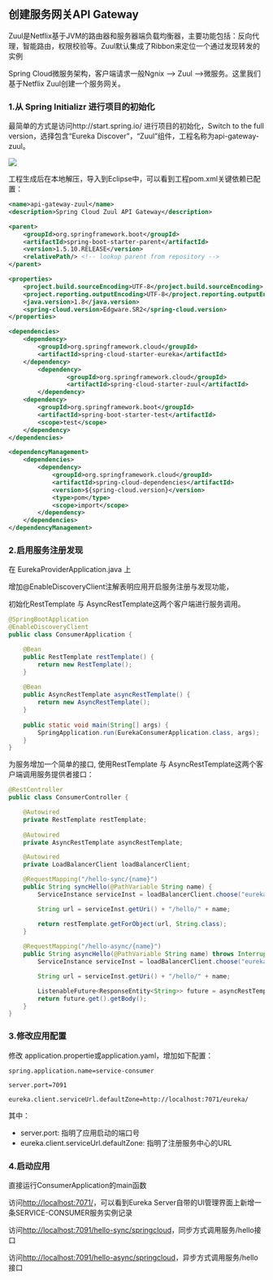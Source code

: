 ## 创建服务网关API Gateway

Zuul是Netflix基于JVM的路由器和服务器端负载均衡器，主要功能包括：反向代理，智能路由，权限校验等。Zuul默认集成了Ribbon来定位一个通过发现转发的实例

Spring Cloud微服务架构，客户端请求一般Ngnix --> Zuul -->微服务。这里我们基于Netflix Zuul创建一个服务网关。

### 1.从 Spring Initializr 进行项目的初始化

最简单的方式是访问http://start.spring.io/ 进行项目的初始化，Switch to the full version，选择包含“Eureka Discover”，“Zuul”组件，工程名称为api-gateway-zuul。

![](https://github.com/cse-sample/springcloud-2-cse/blob/master/springcloud-sample/images/Initializr_zuul_apigateway.png)

工程生成后在本地解压，导入到Eclipse中，可以看到工程pom.xml关键依赖已配置：

```xml
<name>api-gateway-zuul</name>
<description>Spring Cloud Zuul API Gateway</description>

<parent>
	<groupId>org.springframework.boot</groupId>
	<artifactId>spring-boot-starter-parent</artifactId>
	<version>1.5.10.RELEASE</version>
	<relativePath/> <!-- lookup parent from repository -->
</parent>

<properties>
	<project.build.sourceEncoding>UTF-8</project.build.sourceEncoding>
	<project.reporting.outputEncoding>UTF-8</project.reporting.outputEncoding>
	<java.version>1.8</java.version>
	<spring-cloud.version>Edgware.SR2</spring-cloud.version>
</properties>

<dependencies>
	<dependency>
		<groupId>org.springframework.cloud</groupId>
		<artifactId>spring-cloud-starter-eureka</artifactId>
	</dependency>
        <dependency>
                <groupId>org.springframework.cloud</groupId>
                <artifactId>spring-cloud-starter-zuul</artifactId>
        </dependency>
	<dependency>
		<groupId>org.springframework.boot</groupId>
		<artifactId>spring-boot-starter-test</artifactId>
		<scope>test</scope>
	</dependency>
</dependencies>

<dependencyManagement>
	<dependencies>
		<dependency>
			<groupId>org.springframework.cloud</groupId>
			<artifactId>spring-cloud-dependencies</artifactId>
			<version>${spring-cloud.version}</version>
			<type>pom</type>
			<scope>import</scope>
		</dependency>
	</dependencies>
</dependencyManagement>
```

### 2.启用服务注册发现

在 EurekaProviderApplication.java 上

增加@EnableDiscoveryClient注解表明应用开启服务注册与发现功能，

初始化RestTemplate 与 AsyncRestTemplate这两个客户端进行服务调用。

```Java
@SpringBootApplication
@EnableDiscoveryClient
public class ConsumerApplication {

	@Bean
	public RestTemplate restTemplate() {
		return new RestTemplate();
	}
	
	@Bean
	public AsyncRestTemplate asyncRestTemplate() {
		return new AsyncRestTemplate();
	}
	
	public static void main(String[] args) {
		SpringApplication.run(EurekaConsumerApplication.class, args);
	}
}
```

为服务增加一个简单的接口,  使用RestTemplate 与 AsyncRestTemplate这两个客户端调用服务提供者接口：

```Java
@RestController
public class ConsumerController {

	@Autowired
	private RestTemplate restTemplate;
	
	@Autowired 
	private AsyncRestTemplate asyncRestTemplate;

	@Autowired
	private LoadBalancerClient loadBalancerClient;

	@RequestMapping("/hello-sync/{name}")
	public String syncHello(@PathVariable String name) {
		ServiceInstance serviceInst = loadBalancerClient.choose("eureka-provider");

		String url = serviceInst.getUri() + "/hello/" + name;

		return restTemplate.getForObject(url, String.class);
	}
	
	@RequestMapping("/hello-async/{name}")
	public String asyncHello(@PathVariable String name) throws InterruptedException, ExecutionException {
		ServiceInstance serviceInst = loadBalancerClient.choose("eureka-provider");

		String url = serviceInst.getUri() + "/hello/" + name;

		ListenableFuture<ResponseEntity<String>> future = asyncRestTemplate.getForEntity(url, String.class);
		return future.get().getBody();
	}
}	
```

### 3.修改应用配置
修改 application.propertie或application.yaml，增加如下配置：

```
spring.application.name=service-consumer

server.port=7091

eureka.client.serviceUrl.defaultZone=http://localhost:7071/eureka/
```
其中：

* server.port: 指明了应用启动的端口号
* eureka.client.serviceUrl.defaultZone: 指明了注册服务中心的URL

### 4.启动应用
直接运行ConsumerApplication的main函数

访问[http://localhost:7071/](http://localhost:7071/)，可以看到Eureka Server自带的UI管理界面上新增一条SERVICE-CONSUMER服务实例记录

访问[http://localhost:7091/hello-sync/springcloud](http://localhost:7091/hello-sync/springcloud)，同步方式调用服务/hello接口

访问[http://localhost:7091/hello-async/springcloud](http://localhost:7091/hello-async/springcloud)，异步方式调用服务/hello接口

